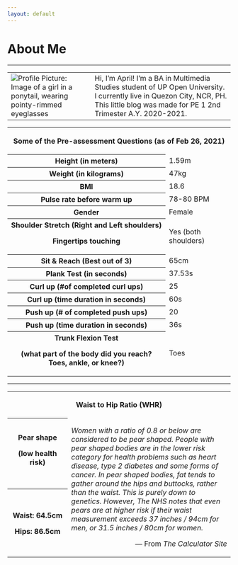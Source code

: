 ```yaml
---
layout: default
---
```

# About Me
***

<table style="max-width: 800px">
  <tr>
    <td><img src="assets/img/white background w glasses.jpg" alt="Profile Picture: Image of a girl in a ponytail, wearing pointy-rimmed eyeglasses" max-width="400"></td>
    <td>Hi, I’m April! I’m a BA in Multimedia Studies student of UP Open University. I currently live in Quezon City, NCR, PH. This little blog was made for PE 1 2nd Trimester A.Y. 2020-2021.</td>
  </tr>
</table>

<table>
  <tr>
    <th colspan="2"><p style="text-align:center;">Some of the Pre-assessment Questions (as of Feb 26, 2021)</p></th>
  </tr>
  <tr>
    <th>Height (in meters)</th>
    <td>1.59m</td>
  </tr>
  <tr>
    <th>Weight (in kilograms)</th>
    <td>47kg</td>
  </tr>
  <tr>
    <th>BMI</th>
    <td>18.6</td>
  </tr>
  <tr>
    <th>Pulse rate before warm up</th>
    <td>78-80 BPM</td>
  </tr>
  <tr>
    <th>Gender</th>
    <td>Female</td>
  </tr>
  <tr>
    <th>Shoulder Stretch (Right and Left shoulders) <p>Fingertips touching</p></th>
    <td>Yes (both shoulders)</td>
  </tr>
  <tr>
    <th>Sit & Reach (Best out of 3)</th>
    <td>65cm</td>
  </tr>
  <tr>
    <th>Plank Test (in seconds)</th>
    <td>37.53s</td>
  </tr>
  <tr>
    <th>Curl up (#of completed curl ups)</th>
    <td>25</td>
  </tr>
  <tr>
    <th>Curl up (time duration in seconds)</th>
    <td>60s</td>
  </tr>
  <tr>
    <th>Push up (# of completed push ups)</th>
    <td>20</td>
  </tr>
  <tr>
    <th>Push up (time duration in seconds)</th>
    <td>36s</td>
  </tr>
  <tr>
    <th>Trunk Flexion Test
      <p>(what part of the body did you reach? Toes, ankle, or knee?)</p>
    </th>
    <td>Toes</td>
  </tr>
</table>

---

<table>
  <tr>
    <th colspan="2"><p style="text-align:center;">Waist to Hip Ratio (WHR)</p></th>
  </tr>
  <tr>
    <th width="120px">Pear shape
      <p>(low health risk)</p>
    </th>
    <td rowspan="2"><p><i>Women with a ratio of 0.8 or below are considered to be pear shaped. People with pear shaped bodies are in the lower risk category for health problems such as heart disease, type 2 diabetes and some forms of cancer. In pear shaped bodies, fat tends to gather around the hips and buttocks, rather than the waist. This is purely down to genetics. However, The NHS notes that even pears are at higher risk if their waist measurement exceeds 37 inches / 94cm for men, or 31.5 inches / 80cm for women.</i></p>
      <p style="text-align: right;">&#8212; From <i>The Calculator Site</i></p>
    </td>
  </tr>
  <tr>
    <th><p>Waist: 64.5cm</p>
      <p>Hips: 86.5cm</p></th>
  </tr>
</table>
